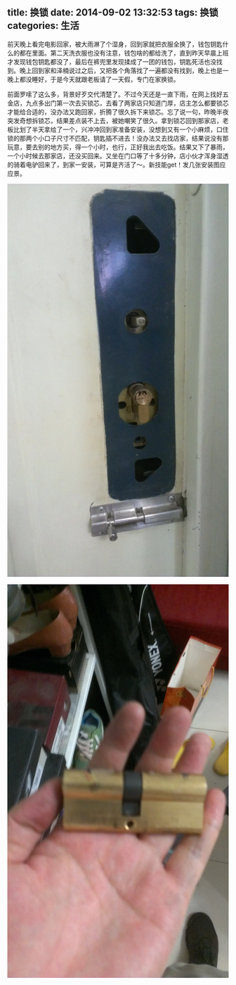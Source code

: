 title: 换锁
date: 2014-09-02 13:32:53
tags: 换锁
categories: 生活
---
前天晚上看完电影回家，被大雨淋了个湿身，回到家就把衣服全换了，钱包钥匙什么的都在里面。第二天洗衣服也没有注意，钱包啥的都给洗了，直到昨天早晨上班才发现钱包钥匙都没了，最后在裤兜里发现揉成了一团的钱包，钥匙死活也没找到。晚上回到家和泽楠说过之后，又把各个角落找了一遍都没有找到，晚上也是一晚上都没睡好，于是今天就跟老板请了一天假，专门在家换锁。

前面罗嗦了这么多，背景好歹交代清楚了。不过今天还是一直下雨，在网上找好五金店，九点多出门第一次去买锁芯，去看了两家店只知道门厚，店主怎么都要锁芯才能给合适的，没办法又跑回家，折腾了很久拆下来锁芯。忘了说一句，昨晚半夜突发奇想拆锁芯，结果差点装不上去，被她嘲笑了很久。拿到锁芯回到那家店，老板比划了半天拿给了一个，兴冲冲回到家准备安装，没想到又有一个小麻烦，口住锁的那两个小口子尺寸不匹配，钥匙插不进去！没办法又去找店家，结果说没有那玩意，要去别的地方买，得一个小时，也行，正好我出去吃饭。结果又下了暴雨，一个小时候去那家店，还没买回来。又坐在门口等了十多分钟，店小伙才浑身湿透的骑着电驴回来了，到家一安装，可算是齐活了～。新技能get！发几张安装图应应景。

![锁芯](/picture/20140902-1.jpg)

![装上锁芯](/picture/20140902-2.jpg)
